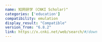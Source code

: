 ```yaml
---
name: 知网研学 (CNKI Scholar)"
categories: ['education']
compatibility: emulation
display_result: "Compatible"
version_from: "6.8.2"
link: https://x.cnki.net/web/search/#/down
---
```

